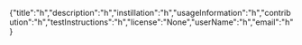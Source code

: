 {"title":"h","description":"h","instillation":"h","usageInformation":"h","contribution":"h","testInstructions":"h","license":"None","userName":"h","email":"h"}